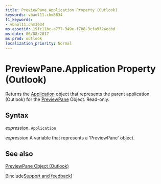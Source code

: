 ```yaml
---
title: PreviewPane.Application Property (Outlook)
keywords: vbaol11.chm3634
f1_keywords:
- vbaol11.chm3634
ms.assetid: 19fc11bc-a777-349e-f708-3cfa9f24ecbd
ms.date: 06/08/2017
ms.prod: outlook
localization_priority: Normal
---
```



# PreviewPane.Application Property (Outlook)

Returns the [Application](Outlook.Application.md) object that represents the parent application (Outlook) for the [PreviewPane](Outlook.previewpane.md) Object. Read-only.


## Syntax

_expression_. `Application`

_expression_ A variable that represents a 'PreviewPane' object.


## See also



[PreviewPane Object (Outlook)](Outlook.previewpane.md)

[!include[Support and feedback](~/includes/feedback-boilerplate.md)]